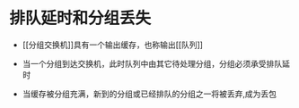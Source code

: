 # 排队延时和分组丢失

- [[分组交换机]]具有一个输出缓存，也称输出[[队列]]

- 当一个分组到达交换机，此时队列中由其它待处理分组，分组必须承受排队延时
- 当缓存被分组充满，新到的分组或已经排队的分组之一将被丢弃,成为丢包
